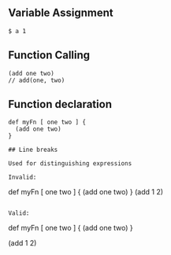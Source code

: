## Variable Assignment

```
$ a 1
```

## Function Calling

```
(add one two)
// add(one, two)
```

## Function declaration

```
def myFn [ one two ] {
  (add one two)
}

## Line breaks

Used for distinguishing expressions

Invalid:

```
def myFn [ one two ] {
  (add one two)
}
(add 1 2)
```

Valid:

```
def myFn [ one two ] {
  (add one two)
}

(add 1 2)
```